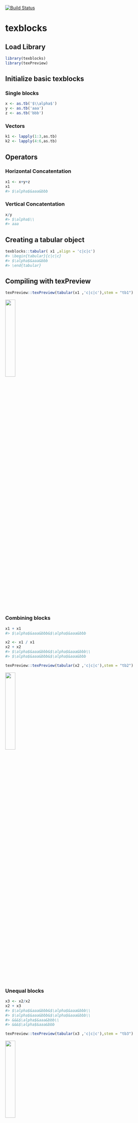 
<!-- README.md is generated from README.Rmd. Please edit that file -->
[![Build Status](https://travis.metrumrg.com/yoni/texblocks.svg?token=tfrDuc83e84K9CqJKyCs&branch=master)](https://travis.metrumrg.com/yoni/texblocks)
# texblocks

## Load Library

``` r
library(texblocks)
library(texPreview)
```

## Initialize basic texblocks

### Single blocks

``` r
x <- as.tb('$\\alpha$')
y <- as.tb('aaa')
z <- as.tb('bbb')
```

### Vectors

``` r
k1 <- lapply(1:3,as.tb)
k2 <- lapply(4:6,as.tb)
```

## Operators

### Horizontal Concatentation

``` r
x1 <- x+y+z
x1
#> $\alpha$&aaa&bbb
```

### Vertical Concatentation

``` r
x/y
#> $\alpha$\\
#> aaa
```

## Creating a tabular object

``` r
texblocks::tabular( x1 ,align = 'c|c|c')
#> \begin{tabular}{c|c|c}
#> $\alpha$&aaa&bbb
#> \end{tabular}
```

## Compiling with texPreview

``` r
texPreview::texPreview(tabular(x1 ,'c|c|c'),stem = "tb1")
```

<img src="tools/README/tb1.png" height="25%" width="25%" />

### Combining blocks

``` r
x1 + x1
#> $\alpha$&aaa&bbb&$\alpha$&aaa&bbb
```

``` r
x2 <- x1 / x1
x2 + x2
#> $\alpha$&aaa&bbb&$\alpha$&aaa&bbb\\
#> $\alpha$&aaa&bbb&$\alpha$&aaa&bbb
```

``` r
texPreview::texPreview(tabular(x2 ,'c|c|c'),stem = "tb2")
```

<img src="tools/README/tb2.png" height="25%" width="25%" />

### Unequal blocks

``` r
x3 <- x2/x2
x2 + x3
#> $\alpha$&aaa&bbb&$\alpha$&aaa&bbb\\
#> $\alpha$&aaa&bbb&$\alpha$&aaa&bbb\\
#> &&&$\alpha$&aaa&bbb\\
#> &&&$\alpha$&aaa&bbb
```

``` r
texPreview::texPreview(tabular(x3 ,'c|c|c'),stem = "tb3")
```

<img src="tools/README/tb3.png" height="25%" width="25%" />

``` r
texPreview::texPreview(tabular(x2 / x2 ,'c|c|c'),stem = "tb4")
```

<img src="tools/README/tb4.png" height="25%" width="25%" />

``` r
texPreview::texPreview(tabular(x2 + x3 ,'c|c|c|c|c|c'),stem = "tb5")
```

<img src="tools/README/tb5.png" height="25%" width="25%" />

``` r
texPreview::texPreview(tabular(x3 + x3,'c|c|c|c|c|c'),stem = "tb6")
```

<img src="tools/README/tb6.png" height="25%" width="25%" />

### Reducing vectors

(Not sure if this needs to be wrapped into a single function instead of
having users apply reduce)

``` r
purrr::reduce(k1,`+`)
#> 1&2&3

k <- purrr::reduce(k1,`+`) / purrr::reduce(k2,`+`)

k
#> 1&2&3\\
#> 4&5&6
```

``` r
texPreview::texPreview(tabular(k,'ccc'),stem = "tb7")
```

<img src="tools/README/tb7.png" height="25%" width="25%" />

## Converting to a data.frame

``` r
as.data.frame( x2 + x3 )
#> # A tibble: 4 x 7
#>   `1`         `2`   `3`   `4`         `5`   `6`       r
#>   <chr>       <chr> <chr> <chr>       <chr> <chr> <int>
#> 1 "$\\alpha$" aaa   bbb   "$\\alpha$" aaa   bbb       1
#> 2 "$\\alpha$" aaa   bbb   "$\\alpha$" aaa   bbb       2
#> 3 ""          ""    ""    "$\\alpha$" aaa   bbb       3
#> 4 ""          ""    ""    "$\\alpha$" aaa   bbb       4
```

``` r

title <- c('param',sprintf('col%s',1:5))%>%
  purrr::map(as.tb)%>%
  purrr::reduce(`+`)

texPreview::texPreview(tabular(title / (x2 + x3) ,'|c|ccccc|'),stem = "tb8")
```

<img src="tools/README/tb8.png" height="25%" width="25%" />

## Multicol/Multirow

``` r
title <- as.tb('param') + multicol('vals',3,'c|')

tab <- title / (multirow('$\\beta$',2) + k)

texPreview::texPreview(tabular(tab,'|cccc|'),stem='tb9')
```

<img src="tools/README/tb9.png" height="25%" width="25%" />

# Design/Specs

Building blocks for TeX tables

## Idea

Assemble LaTeX tabular environments using simple operations.

This would enable us to create any table layout with a consistent user
API.

Defining a new class of R element `tabular` that is the basic structure
of the language.

## Proposed Syntax

Defining a new class of R element `tb` that is the basic structure of
the language.

### Joining elements

Let `t1` and `t2` be two objects of class tb.

|           |     |
| :-------: | :-: |
| `t1 + t2` | ⬛ ⬛ |

|           |   |
| :-------: | :-: |
|           | ⬛ |
| `t1 / t2` |   |
|           | ⬛ |

Using this language creating a table can be broken down to cell level

`t1 =(`⬛`+`⬛`+`⬛`) / (`⬛`+`⬛`+`⬛`)`

would be translated to

    1 & 2 & 3 \\
    4 & 5 & 6

making their combination a natural extension

`t1 + t1`

would translate to

    1 & 2 & 3 & 1 & 2 & 3 \\
    4 & 5 & 6 & 1 & 2 & 3

### Mutations

  - multirow
  - multicolumn

### Aesthetics

A set of aesthetic elements can be defined to control the table and cell
level attributes, eg

  - font: colour, size, face
  - background colour
  - grid: hline, cline

